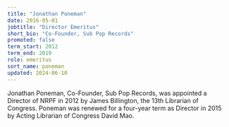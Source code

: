 ```yaml
---
title: "Jonathan Poneman"
date: 2016-05-01
jobtitle: "Director Emeritus"
short_bio: "Co-Founder, Sub Pop Records"
promoted: false
term_start: 2012
term_end: 2019
role: emeritus
sort_name: poneman
updated: 2024-06-10
---
```


Jonathan Poneman, Co-Founder, Sub Pop Records, was appointed a Director
of NRPF in 2012 by James Billington, the 13th Librarian of Congress.
Poneman was renewed for a four-year term as Director in 2015 by
Acting Librarian of Congress David Mao.
